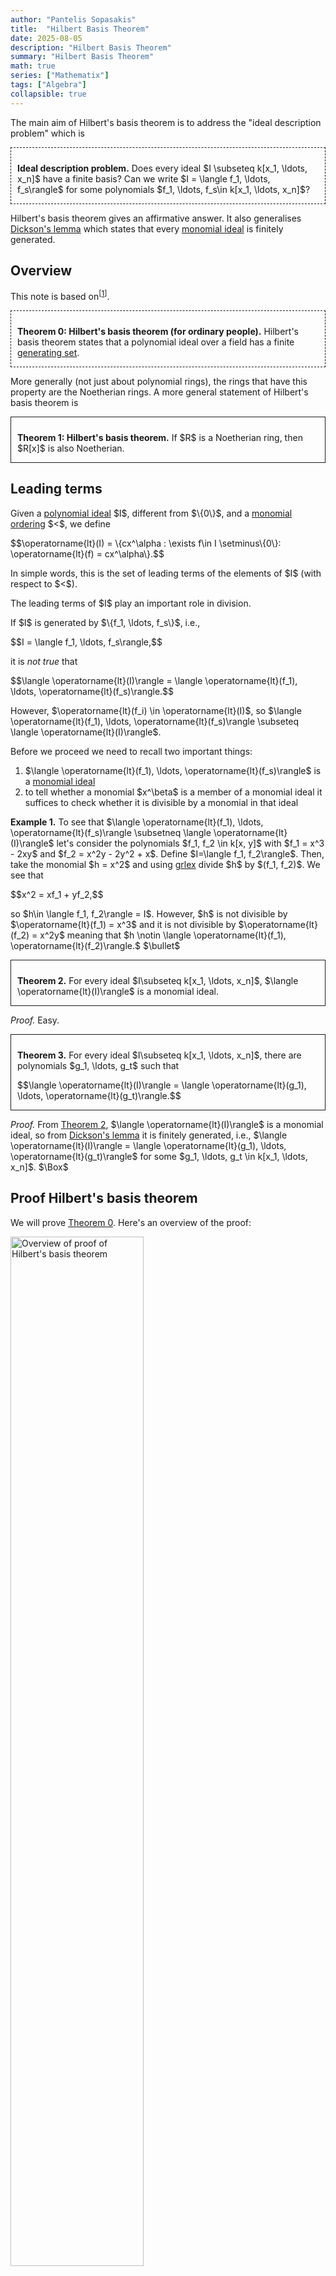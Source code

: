 ```yaml
---
author: "Pantelis Sopasakis"
title:  "Hilbert Basis Theorem"
date: 2025-08-05
description: "Hilbert Basis Theorem"
summary: "Hilbert Basis Theorem"
math: true
series: ["Mathematix"]
tags: ["Algebra"]
collapsible: true
---
```


<p>The main aim of Hilbert's basis theorem is to address the "ideal description problem" which is </p>

<div style="border-style:dashed;border-width:1.5px;padding: 10px 15px 0px 10px; margin-bottom: 10px" id="ideal_description_problem">
    <p><strong>Ideal description problem.</strong> 
    Does every ideal $I \subseteq k[x_1, \ldots, x_n]$ have a finite basis? Can we write $I = \langle f_1, \ldots, f_s\rangle$ for some polynomials $f_1, \ldots, f_s\in k[x_1, \ldots, x_n]$?
    </p>    
</div>

<p>Hilbert's basis theorem gives an affirmative answer. It also generalises <a href="../monomial-ideals#dickson_lemma">Dickson's lemma</a> which states that every <a href="../monomial-ideals">monomial ideal</a> is finitely generated. </p>

## Overview

<p>This note is based on<sup>[<a href="#references">1</a>]</sup>.</p>

<div style="border-style:dashed;border-width:1.5px;padding: 10px 15px 0px 10px; margin-bottom: 10px" id="thm0">
    <p><strong>Theorem 0: Hilbert's basis theorem (for ordinary people).</strong> 
    Hilbert's basis theorem states that a polynomial ideal over a field has a finite <a href="../ideal-generated-by-polynomials">generating set</a>.
    </p>
</div>

<p>More generally (not just about polynomial rings), the rings that have this property are the Noetherian rings. A more general statement of Hilbert's basis theorem is</p>

<div style="border-style:solid;border-width:1.5px;padding: 10px 15px 0px 10px; margin-bottom: 10px" id="thm1">
    <p><strong>Theorem 1: Hilbert's basis theorem.</strong> 
    If $R$ is a Noetherian ring, then $R[x]$ is also Noetherian.
    </p>
</div>

## Leading terms

<p>Given a <a href="../ideal-generated-by-polynomials">polynomial ideal</a> $I$, different from $\{0\}$, and a <a href="../monomial-orderings">monomial ordering</a> $<$, we define</p>
<p>$$\operatorname{lt}(I) = \{cx^\alpha : \exists f\in I \setminus\{0\}: \operatorname{lt}(f) = cx^\alpha\}.$$</p>
<p>In simple words, this is the set of leading terms of the elements of $I$ (with respect to $<$).</p>

<p>The leading terms of $I$ play an important role in division.</p>

<p>If $I$ is generated by $\{f_1, \ldots, f_s\}$, i.e.,</p>
<p>$$I = \langle f_1, \ldots, f_s\rangle,$$</p>
<p>it is <em>not true</em> that</p>
<p>$$\langle \operatorname{lt}(I)\rangle = \langle \operatorname{lt}(f_1), \ldots, \operatorname{lt}(f_s)\rangle.$$</p>
<p>However, $\operatorname{lt}(f_i) \in \operatorname{lt}(I)$, so $\langle \operatorname{lt}(f_1), \ldots, \operatorname{lt}(f_s)\rangle \subseteq \langle \operatorname{lt}(I)\rangle$.</p>

<p>Before we proceed we need to recall two important things:</p>
<ol>
    <li>$\langle \operatorname{lt}(f_1), \ldots, \operatorname{lt}(f_s)\rangle$ is a <a href="../monomial-ideals">monomial ideal</a></li>
    <li>to tell whether a monomial $x^\beta$ is a member of a monomial ideal it suffices to check whether it is divisible by a monomial in that ideal</li>
</ol>

<p><strong>Example 1.</strong> To see that $\langle \operatorname{lt}(f_1), \ldots, \operatorname{lt}(f_s)\rangle \subsetneq \langle \operatorname{lt}(I)\rangle$ let's consider the polynomials $f_1, f_2 \in k[x, y]$ with $f_1 = x^3 - 2xy$ and $f_2 = x^2y - 2y^2 + x$. Define $I=\langle f_1, f_2\rangle$. Then, take the monomial $h = x^2$ and using <a href="../monomial-orderings#grlex">grlex</a> divide $h$ by $(f_1, f_2)$. We see that </p>
<p>$$x^2 = xf_1 + yf_2,$$</p>
<p>so $h\in \langle f_1, f_2\rangle = I$. However, $h$ is not divisible by $\operatorname{lt}(f_1) = x^3$ and it is not divisible by $\operatorname{lt}(f_2) = x^2y$ meaning that $h \notin \langle \operatorname{lt}(f_1), \operatorname{lt}(f_2)\rangle.$ $\bullet$</p>

<div style="border-style:solid;border-width:1.5px;padding: 10px 15px 0px 10px; margin-bottom: 10px" id="thm2">
    <p><strong>Theorem 2.</strong> 
    For every ideal $I\subseteq k[x_1, \ldots, x_n]$, $\langle \operatorname{lt}(I)\rangle$ is a monomial ideal.
    </p>
</div>
<p><em>Proof.</em> Easy.</p>


<div style="border-style:solid;border-width:1.5px;padding: 10px 15px 0px 10px; margin-bottom: 10px" id="thm3">
    <p><strong>Theorem 3.</strong> 
    For every ideal $I\subseteq k[x_1, \ldots, x_n]$, there are polynomials $g_1, \ldots, g_t$ such that</p>
    <p>$$\langle \operatorname{lt}(I)\rangle = \langle \operatorname{lt}(g_1), \ldots, \operatorname{lt}(g_t)\rangle.$$</p>
</div>
<!-- ^684af2 -->

<p><em>Proof.</em> From <a href="#thm2">Theorem 2</a>, $\langle \operatorname{lt}(I)\rangle$ is a monomial ideal, so from <a href="../monomial-ideals#dickson_lemma">Dickson's lemma</a> it is finitely generated, i.e., $\langle \operatorname{lt}(I)\rangle = \langle \operatorname{lt}(g_1), \ldots, \operatorname{lt}(g_t)\rangle$ for some $g_1, \ldots, g_t \in k[x_1, \ldots, x_n]$. $\Box$ </p>


## Proof Hilbert's basis theorem 

<p>We will prove <a href="#thm0">Theorem 0</a>. Here's an overview of the proof:</p>

<div id="fig1">
    <img src="/hibert-basis-theorem-proof-overview.png" alt="Overview of proof of Hilbert's basis theorem"  style="width: 65%; margin-left: auto;margin-right: auto;">
    <p><em><strong>Figure 1.</strong>  Overview of proof of Hilbert's basis theorem: from $I$ we construct $\langle \operatorname{lt}(I)\rangle$, which, by <a href="#thm3">Theorem 3</a> has a finite basis (from <a href="../monomial-ideals#dickson_lemma">Dickson's lemma</a>). </em></p>
</div>

<p>The claim is that </p>
<p>$$I=\langle g_1, \ldots, g_t\rangle.$$</p>
<p>Since $g_1, \ldots, g_t \in I$, we can establish that $\langle g_1, \ldots, g_t\rangle \subseteq I$. For the converse, take $f\in I$ and divide it by $(g_1, \ldots, g_t)$:</p>
<p>$$f = q_1g_1 + \ldots +q_tg_t + r.$$</p>
<p>We claim that $r=0$. Note that </p>
<p>$$r = f - q_1g_1 - \ldots - q_tg_t,$$</p>
<p>so $r\in I$. If $r\neq 0$, then $\operatorname{lt}(r) \in \operatorname{lt}(I) = \langle \operatorname{lt}(g_1), \ldots, \operatorname{lt}(g_t)\rangle,$ so $\operatorname{lt}(r)$ is divisible by at least one of $\operatorname{lt}(g_i)$, which contradicts the properties of the residual.  $\Box$ </p>

### Gröbner bases

<p>In the proof of Hilbert's basis theorem we came up with a basis $\{g_1, \ldots, g_t\}$ such that $\langle \operatorname{lt}(I)\rangle = \langle \operatorname{lt}(g_1), \ldots, \operatorname{lt}(g_t)\rangle$. Such a basis (for $I$) is called a Gröbner basis. As we saw in the proof above, every ideal $I$ has a Gröbner basis and a Gröbner basis is a basis (it generates the ideal).</p>


## References

1. David A. Cox, John Little, Donal O'Shea, Ideals, Varieties and Algorithms: An Introduction to Computational Algebraic Geometry and Commutative Algebra, Springer, 2015; see Section 2.4 (monomial ideals and Dickson's lemma)
2. Nice [lecture notes](http://people.seas.harvard.edu/~madhusudan/MIT/ST15/scribe/lect20.pdf), 6.S897 Algebra and Computation, Ideal Membership Problem and Gröbner Basis, Instructor: Madhu Sudan , Scribe: Chennah Heroor, 2015, accessed on 19 July 2024.

